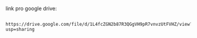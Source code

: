 link pro google drive:

        https://drive.google.com/file/d/1L4fcZGN2b87R3QGgVH9pR7vnvzUtFVHZ/view?usp=sharing